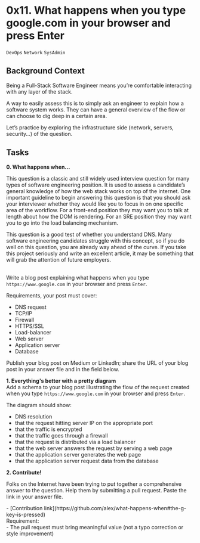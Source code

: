# 0x11. What happens when you type google.com in your browser and press Enter
`DevOps` `Network` `SysAdmin`

## Background Context</br>
Being a Full-Stack Software Engineer means you’re comfortable interacting with any layer of the stack.</br>

A way to easily assess this is to simply ask an engineer to explain how a software system works. They can have a general overview of the flow or can choose to dig deep in a certain area.</br>

Let’s practice by exploring the infrastructure side (network, servers, security…) of the question.</br>

## Tasks
__0. What happens when...__
<p>This question is a classic and still widely used interview question for many types of software engineering position. It is used to assess a candidate’s general knowledge of how the web stack works on top of the internet. One important guideline to begin answering this question is that you should ask your interviewer whether they would like you to focus in on one specific area of the workflow. For a front-end position they may want you to talk at length about how the DOM is rendering. For an SRE position they may want you to go into the load balancing mechanism.</p>

<p>This question is a good test of whether you understand DNS. Many software engineering candidates struggle with this concept, so if you do well on this question, you are already way ahead of the curve. If you take this project seriously and write an excellent article, it may be something that will grab the attention of future employers.</p>

</br>Write a blog post explaining what happens when you type `https://www.google.com` in your browser and press `Enter`.</br>

Requirements, your post must cover:

- DNS request
- TCP/IP
- Firewall
- HTTPS/SSL
- Load-balancer
- Web server
- Application server
- Database
<p>Publish your blog post on Medium or LinkedIn; share the URL of your blog post in your answer file and in the field below.</p>

__1. Everything's better with a pretty diagram__
</br>Add a schema to your blog post illustrating the flow of the request created when you type `https://www.google.com` in your browser and press `Enter`.</br>

The diagram should show:

- DNS resolution
- that the request hitting server IP on the appropriate port
- that the traffic is encrypted
- that the traffic goes through a firewall
- that the request is distributed via a load balancer
- that the web server answers the request by serving a web page
- that the application server generates the web page
- that the application server request data from the database

__2. Contribute!__
<p>Folks on the Internet have been trying to put together a comprehensive answer to the question. Help them by submitting a pull request. Paste the link in your answer file.</p>
- [Contribution link](https://github.com/alex/what-happens-when#the-g-key-is-pressed)
</br>Requirement:</br>
- The pull request must bring meaningful value (not a typo correction or style improvement)
